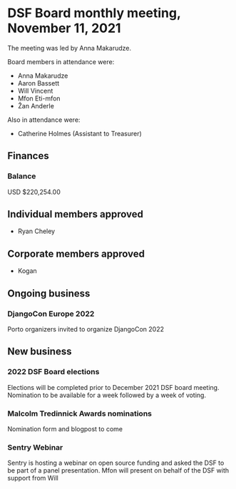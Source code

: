 # DSF Board monthly meeting, November 11, 2021

The meeting was led by Anna Makarudze.

Board members in attendance were:

- Anna Makarudze
- Aaron Bassett
- Will Vincent
- Mfon Eti-mfon
- Žan Anderle

Also in attendance were:

- Catherine Holmes (Assistant to Treasurer)

## Finances

### Balance

USD $220,254.00

## Individual members approved

- Ryan Cheley

## Corporate members approved

- Kogan

## Ongoing business

### DjangoCon Europe 2022

Porto organizers invited to organize DjangoCon 2022

## New business

### 2022 DSF Board elections

Elections will be completed prior to December 2021 DSF board meeting. Nomination to be available for a week followed by a week of voting.

### Malcolm Tredinnick Awards nominations

Nomination form and blogpost to come

### Sentry Webinar

Sentry is hosting a webinar on open source funding and asked the DSF to be part of a panel presentation. Mfon will present on behalf of the DSF with support from Will
